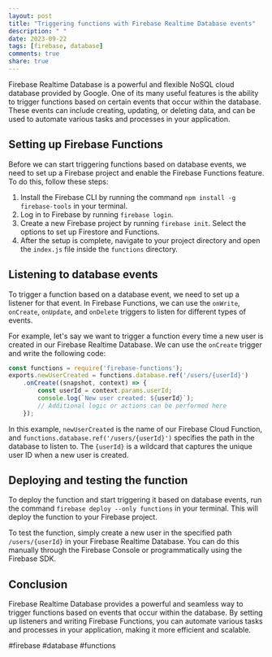 ```yaml
---
layout: post
title: "Triggering functions with Firebase Realtime Database events"
description: " "
date: 2023-09-22
tags: [firebase, database]
comments: true
share: true
---
```


Firebase Realtime Database is a powerful and flexible NoSQL cloud database provided by Google. One of its many useful features is the ability to trigger functions based on certain events that occur within the database. These events can include creating, updating, or deleting data, and can be used to automate various tasks and processes in your application.

## Setting up Firebase Functions

Before we can start triggering functions based on database events, we need to set up a Firebase project and enable the Firebase Functions feature. To do this, follow these steps:

1. Install the Firebase CLI by running the command `npm install -g firebase-tools` in your terminal.
2. Log in to Firebase by running `firebase login`.
3. Create a new Firebase project by running `firebase init`. Select the options to set up Firestore and Functions.
4. After the setup is complete, navigate to your project directory and open the `index.js` file inside the `functions` directory.

## Listening to database events

To trigger a function based on a database event, we need to set up a listener for that event. In Firebase Functions, we can use the `onWrite`, `onCreate`, `onUpdate`, and `onDelete` triggers to listen for different types of events.

For example, let's say we want to trigger a function every time a new user is created in our Firebase Realtime Database. We can use the `onCreate` trigger and write the following code:

```javascript
const functions = require('firebase-functions');
exports.newUserCreated = functions.database.ref('/users/{userId}')
    .onCreate((snapshot, context) => {
        const userId = context.params.userId;
        console.log(`New user created: ${userId}`);
        // Additional logic or actions can be performed here
    });
```

In this example, `newUserCreated` is the name of our Firebase Cloud Function, and `functions.database.ref('/users/{userId}')` specifies the path in the database to listen to. The `{userId}` is a wildcard that captures the unique user ID when a new user is created.

## Deploying and testing the function

To deploy the function and start triggering it based on database events, run the command `firebase deploy --only functions` in your terminal. This will deploy the function to your Firebase project.

To test the function, simply create a new user in the specified path `/users/{userId}` in your Firebase Realtime Database. You can do this manually through the Firebase Console or programmatically using the Firebase SDK.

## Conclusion

Firebase Realtime Database provides a powerful and seamless way to trigger functions based on events that occur within the database. By setting up listeners and writing Firebase Functions, you can automate various tasks and processes in your application, making it more efficient and scalable.

#firebase #database #functions